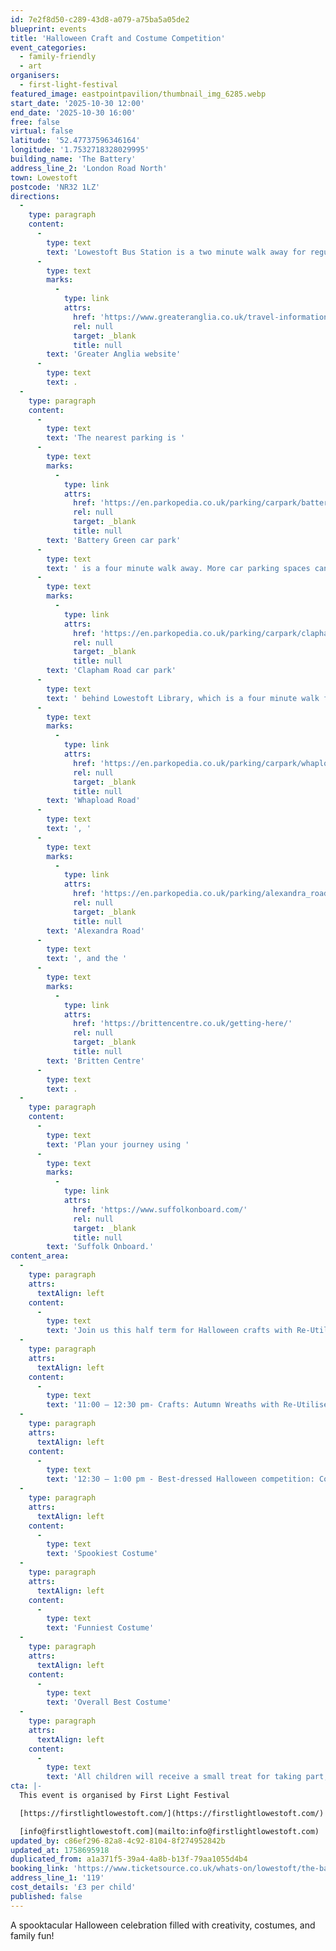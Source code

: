 ```yaml
---
id: 7e2f8d50-c289-43d8-a079-a75ba5a05de2
blueprint: events
title: 'Halloween Craft and Costume Competition'
event_categories:
  - family-friendly
  - art
organisers:
  - first-light-festival
featured_image: eastpointpavilion/thumbnail_img_6285.webp
start_date: '2025-10-30 12:00'
end_date: '2025-10-30 16:00'
free: false
virtual: false
latitude: '52.47737596346164'
longitude: '1.7532718328029995'
building_name: 'The Battery'
address_line_2: 'London Road North'
town: Lowestoft
postcode: 'NR32 1LZ'
directions:
  -
    type: paragraph
    content:
      -
        type: text
        text: 'Lowestoft Bus Station is a two minute walk away for regular services to and from Norwich, Great Yarmouth and Southwold. Lowestoft railway station is a six minute walk away, and you can find up to date train times on the '
      -
        type: text
        marks:
          -
            type: link
            attrs:
              href: 'https://www.greateranglia.co.uk/travel-information/station-information/lwt'
              rel: null
              target: _blank
              title: null
        text: 'Greater Anglia website'
      -
        type: text
        text: .
  -
    type: paragraph
    content:
      -
        type: text
        text: 'The nearest parking is '
      -
        type: text
        marks:
          -
            type: link
            attrs:
              href: 'https://en.parkopedia.co.uk/parking/carpark/battery_green/nr32/east_suffolk/?arriving=202404291000&leaving=202404291200'
              rel: null
              target: _blank
              title: null
        text: 'Battery Green car park'
      -
        type: text
        text: ' is a four minute walk away. More car parking spaces can also be found at '
      -
        type: text
        marks:
          -
            type: link
            attrs:
              href: 'https://en.parkopedia.co.uk/parking/carpark/clapham_road/nr32/east_suffolk/?arriving=202404291000&leaving=202404291200'
              rel: null
              target: _blank
              title: null
        text: 'Clapham Road car park'
      -
        type: text
        text: ' behind Lowestoft Library, which is a four minute walk from the Battery. Long Stay parking is available at '
      -
        type: text
        marks:
          -
            type: link
            attrs:
              href: 'https://en.parkopedia.co.uk/parking/carpark/whapload_road/nr32/east_suffolk/?arriving=202404291000&leaving=202404291200'
              rel: null
              target: _blank
              title: null
        text: 'Whapload Road'
      -
        type: text
        text: ', '
      -
        type: text
        marks:
          -
            type: link
            attrs:
              href: 'https://en.parkopedia.co.uk/parking/alexandra_road_lowestoft/?arriving=202404291000&leaving=202404291200'
              rel: null
              target: _blank
              title: null
        text: 'Alexandra Road'
      -
        type: text
        text: ', and the '
      -
        type: text
        marks:
          -
            type: link
            attrs:
              href: 'https://brittencentre.co.uk/getting-here/'
              rel: null
              target: _blank
              title: null
        text: 'Britten Centre'
      -
        type: text
        text: .
  -
    type: paragraph
    content:
      -
        type: text
        text: 'Plan your journey using '
      -
        type: text
        marks:
          -
            type: link
            attrs:
              href: 'https://www.suffolkonboard.com/'
              rel: null
              target: _blank
              title: null
        text: 'Suffolk Onboard.'
content_area:
  -
    type: paragraph
    attrs:
      textAlign: left
    content:
      -
        type: text
        text: 'Join us this half term for Halloween crafts with Re-Utilise, followed by a best-dressed Halloween costume competition.'
  -
    type: paragraph
    attrs:
      textAlign: left
    content:
      -
        type: text
        text: '11:00 – 12:30 pm- Crafts: Autumn Wreaths with Re-Utilise, using recycled & natural materials, and Halloween suncatchers: colourful crafts to take home.'
  -
    type: paragraph
    attrs:
      textAlign: left
    content:
      -
        type: text
        text: '12:30 – 1:00 pm - Best-dressed Halloween competition: Come dressed in your spooky best! Prizes for:'
  -
    type: paragraph
    attrs:
      textAlign: left
    content:
      -
        type: text
        text: 'Spookiest Costume'
  -
    type: paragraph
    attrs:
      textAlign: left
    content:
      -
        type: text
        text: 'Funniest Costume'
  -
    type: paragraph
    attrs:
      textAlign: left
    content:
      -
        type: text
        text: 'Overall Best Costume'
  -
    type: paragraph
    attrs:
      textAlign: left
    content:
      -
        type: text
        text: 'All children will receive a small treat for taking part, with prizes and goody bags for winners.'
cta: |-
  This event is organised by First Light Festival

  [https://firstlightlowestoft.com/](https://firstlightlowestoft.com/)

  [info@firstlightlowestoft.com](mailto:info@firstlightlowestoft.com)
updated_by: c86ef296-82a8-4c92-8104-8f274952842b
updated_at: 1758695918
duplicated_from: a1a371f5-39a4-4a8b-b13f-79aa1055d4b4
booking_link: 'https://www.ticketsource.co.uk/whats-on/lowestoft/the-battery/halloween-crafts/'
address_line_1: '119'
cost_details: '£3 per child'
published: false
---
```

A spooktacular Halloween celebration filled with creativity, costumes, and family fun!